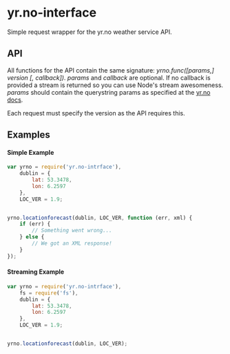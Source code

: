 yr.no-interface
===============

Simple request wrapper for the yr.no weather service API.

## API
All functions for the API contain the same signature: 
_yrno.func([params,] version [, callback])_. _params_ and _callback_ are 
optional. If no callback is provided a stream is returned so you can use 
Node's stream awesomeness. _params_ should contain the querystring params as 
specified at the [yr.no docs](http://api.yr.no/weatherapi/documentation).

Each request must specify the version as the API requires this.

## Examples

#### Simple Example

```javascript
var yrno = require('yr.no-intrface'),
	dublin = {
		lat: 53.3478,
		lon: 6.2597
	},
	LOC_VER = 1.9;


yrno.locationforecast(dublin, LOC_VER, function (err, xml) {
	if (err) {
		// Something went wrong...
	} else {
		// We got an XML response!
	}
});
```


#### Streaming Example

```javascript
var yrno = require('yr.no-intrface'),
	fs = require('fs'),
	dublin = {
		lat: 53.3478,
		lon: 6.2597
	},
	LOC_VER = 1.9;


yrno.locationforecast(dublin, LOC_VER);
```